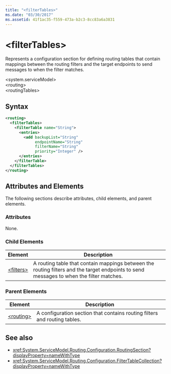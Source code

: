 ```yaml
---
title: "<filterTables>"
ms.date: "03/30/2017"
ms.assetid: 41f1ac35-f559-473a-b2c3-8cc83a6a3831
---
```

# \<filterTables>
Represents a configuration section for defining routing tables that contain mappings between the routing filters and the target endpoints to send messages to when the filter matches.  
  
 \<system.serviceModel>  
\<routing>  
\<routingTables>  
  
## Syntax  
  
```xml  
<routing>
  <filterTables>
    <filterTable name="String">
      <entries>
        <add backupList="String"
             endpointName="String"
             filterName="String"
             priority="Integer" />
      </entries>
    </filterTable>
  </filterTables>
</routing>
```  
  
## Attributes and Elements  
 The following sections describe attributes, child elements, and parent elements.  
  
### Attributes  
 None.  
  
### Child Elements  
  
|Element|Description|  
|-------------|-----------------|  
|[\<filters>](../../../../../docs/framework/configure-apps/file-schema/wcf/filters-of-routing.md)|A routing table that contain mappings between the routing filters and the target endpoints to send messages to when the filter matches.|  
  
### Parent Elements  
  
|Element|Description|  
|-------------|-----------------|  
|[\<routing>](../../../../../docs/framework/configure-apps/file-schema/wcf/routing.md)|A configuration section that contains routing filters and routing tables.|  
  
## See also
- <xref:System.ServiceModel.Routing.Configuration.RoutingSection?displayProperty=nameWithType>
- <xref:System.ServiceModel.Routing.Configuration.FilterTableCollection?displayProperty=nameWithType>
